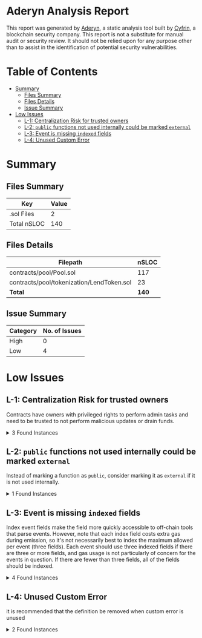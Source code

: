 # Aderyn Analysis Report

This report was generated by [Aderyn](https://github.com/Cyfrin/aderyn), a static analysis tool built by [Cyfrin](https://cyfrin.io), a blockchain security company. This report is not a substitute for manual audit or security review. It should not be relied upon for any purpose other than to assist in the identification of potential security vulnerabilities.
# Table of Contents

- [Summary](#summary)
  - [Files Summary](#files-summary)
  - [Files Details](#files-details)
  - [Issue Summary](#issue-summary)
- [Low Issues](#low-issues)
  - [L-1: Centralization Risk for trusted owners](#l-1-centralization-risk-for-trusted-owners)
  - [L-2: `public` functions not used internally could be marked `external`](#l-2-public-functions-not-used-internally-could-be-marked-external)
  - [L-3: Event is missing `indexed` fields](#l-3-event-is-missing-indexed-fields)
  - [L-4: Unused Custom Error](#l-4-unused-custom-error)


# Summary

## Files Summary

| Key | Value |
| --- | --- |
| .sol Files | 2 |
| Total nSLOC | 140 |


## Files Details

| Filepath | nSLOC |
| --- | --- |
| contracts/pool/Pool.sol | 117 |
| contracts/pool/tokenization/LendToken.sol | 23 |
| **Total** | **140** |


## Issue Summary

| Category | No. of Issues |
| --- | --- |
| High | 0 |
| Low | 4 |


# Low Issues

## L-1: Centralization Risk for trusted owners

Contracts have owners with privileged rights to perform admin tasks and need to be trusted to not perform malicious updates or drain funds.

<details><summary>3 Found Instances</summary>


- Found in contracts/pool/tokenization/LendToken.sol [Line: 14](contracts/pool/tokenization/LendToken.sol#L14)

	```solidity
	contract LendToken is ERC20, Ownable {
	```

- Found in contracts/pool/tokenization/LendToken.sol [Line: 20](contracts/pool/tokenization/LendToken.sol#L20)

	```solidity
	    function mint(address to, uint256 amount) external onlyOwner {
	```

- Found in contracts/pool/tokenization/LendToken.sol [Line: 26](contracts/pool/tokenization/LendToken.sol#L26)

	```solidity
	    function burn(address from, uint256 amount) external onlyOwner {
	```

</details>



## L-2: `public` functions not used internally could be marked `external`

Instead of marking a function as `public`, consider marking it as `external` if it is not used internally.

<details><summary>1 Found Instances</summary>


- Found in contracts/pool/Pool.sol [Line: 128](contracts/pool/Pool.sol#L128)

	```solidity
	    function calculateInterest(uint256 utilization) public pure returns (uint256) {
	```

</details>



## L-3: Event is missing `indexed` fields

Index event fields make the field more quickly accessible to off-chain tools that parse events. However, note that each index field costs extra gas during emission, so it's not necessarily best to index the maximum allowed per event (three fields). Each event should use three indexed fields if there are three or more fields, and gas usage is not particularly of concern for the events in question. If there are fewer than three fields, all of the fields should be indexed.

<details><summary>4 Found Instances</summary>


- Found in contracts/pool/Pool.sol [Line: 62](contracts/pool/Pool.sol#L62)

	```solidity
	    event CollateralDeposited(address indexed user, uint256 amount);
	```

- Found in contracts/pool/Pool.sol [Line: 64](contracts/pool/Pool.sol#L64)

	```solidity
	    event CollateralWithdrawn(address indexed user, uint256 amount);
	```

- Found in contracts/pool/Pool.sol [Line: 66](contracts/pool/Pool.sol#L66)

	```solidity
	    event CollateralLiquidated(address indexed user, uint256 amountOfCollateral, uint256 amountOfLendTokens);
	```

- Found in contracts/pool/Pool.sol [Line: 68](contracts/pool/Pool.sol#L68)

	```solidity
	    event LendTokenBorrowed(address indexed user, uint256 amount);
	```

</details>



## L-4: Unused Custom Error

it is recommended that the definition be removed when custom error is unused

<details><summary>2 Found Instances</summary>


- Found in contracts/pool/Pool.sol [Line: 32](contracts/pool/Pool.sol#L32)

	```solidity
	    error Pool__NotEnoughTokens();  
	```

- Found in contracts/pool/Pool.sol [Line: 34](contracts/pool/Pool.sol#L34)

	```solidity
	    error Pool__HealthFactorTooLow();
	```

</details>



